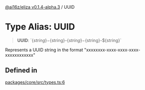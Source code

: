 [@ai16z/eliza v0.1.4-alpha.3](../index.md) / UUID

# Type Alias: UUID

> **UUID**: \`$\{string\}-$\{string\}-$\{string\}-$\{string\}-$\{string\}\`

Represents a UUID string in the format "xxxxxxxx-xxxx-xxxx-xxxx-xxxxxxxxxxxx"

## Defined in

[packages/core/src/types.ts:6](https://github.com/apollodao/apollo-agent/blob/main/packages/core/src/types.ts#L6)
